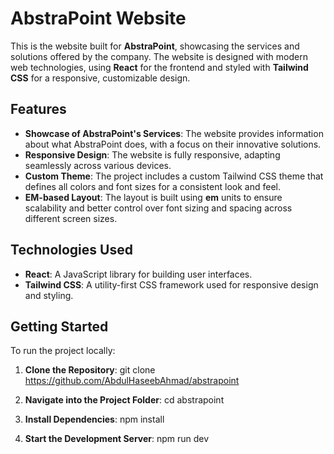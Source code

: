 # AbstraPoint Website

This is the website built for **AbstraPoint**, showcasing the services and solutions offered by the company. The website is designed with modern web technologies, using **React** for the frontend and styled with **Tailwind CSS** for a responsive, customizable design.

## Features

- **Showcase of AbstraPoint's Services**: The website provides information about what AbstraPoint does, with a focus on their innovative solutions.
- **Responsive Design**: The website is fully responsive, adapting seamlessly across various devices.
- **Custom Theme**: The project includes a custom Tailwind CSS theme that defines all colors and font sizes for a consistent look and feel.
- **EM-based Layout**: The layout is built using **em** units to ensure scalability and better control over font sizing and spacing across different screen sizes.

## Technologies Used

- **React**: A JavaScript library for building user interfaces.
- **Tailwind CSS**: A utility-first CSS framework used for responsive design and styling.

## Getting Started

To run the project locally:

1. **Clone the Repository**:
   git clone https://github.com/AbdulHaseebAhmad/abstrapoint

2. **Navigate into the Project Folder**:
   cd abstrapoint

3. **Install Dependencies**:
   npm install

4. **Start the Development Server**:
   npm run dev



